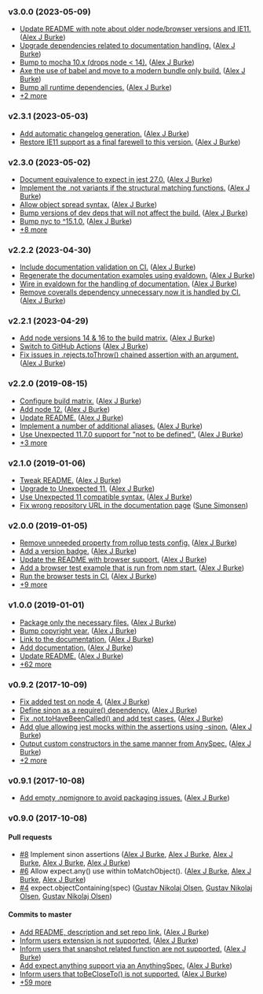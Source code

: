 ### v3.0.0 (2023-05-09)

- [Update README with note about older node\/browser versions and IE11.](https://github.com/alexjeffburke/jest-unexpected/commit/cf1bee137d4fb1aec75e9b088c7ef375e3f548c8) ([Alex J Burke](mailto:alex@alexjeffburke.com))
- [Upgrade dependencies related to documentation handling.](https://github.com/alexjeffburke/jest-unexpected/commit/c52b9f040b7813879551fc498de52f1233fe1631) ([Alex J Burke](mailto:alex@alexjeffburke.com))
- [Bump to mocha 10.x \(drops node &lt; 14\).](https://github.com/alexjeffburke/jest-unexpected/commit/1cad501504cbc0f1832d2ad11bc10a2a395918b0) ([Alex J Burke](mailto:alex@alexjeffburke.com))
- [Axe the use of babel and move to a modern bundle only build.](https://github.com/alexjeffburke/jest-unexpected/commit/2abde963599cddbf420aa67587791478e1f43609) ([Alex J Burke](mailto:alex@alexjeffburke.com))
- [Bump all runtime dependencies.](https://github.com/alexjeffburke/jest-unexpected/commit/0798a9f110358a1b0dff24723d3b1619b918ee0e) ([Alex J Burke](mailto:alex@alexjeffburke.com))
- [+2 more](https://github.com/alexjeffburke/jest-unexpected/compare/v2.3.1...v3.0.0)

### v2.3.1 (2023-05-03)

- [Add automatic changelog generation.](https://github.com/alexjeffburke/jest-unexpected/commit/5bf4ff026086dc1342be3aeaa7cc4768c3e90ac6) ([Alex J Burke](mailto:alex@alexjeffburke.com))
- [Restore IE11 support as a final farewell to this version.](https://github.com/alexjeffburke/jest-unexpected/commit/94914c2508064126b1e661dfe5df2d9069c4f226) ([Alex J Burke](mailto:alex@alexjeffburke.com))

### v2.3.0 (2023-05-02)

- [Document equivalence to expect in jest 27.0.](https://github.com/alexjeffburke/jest-unexpected/commit/bc0317cfb8af30187c46ba3650be38f45c705c18) ([Alex J Burke](mailto:alex@alexjeffburke.com))
- [Implement the .not variants if the structural matching functions.](https://github.com/alexjeffburke/jest-unexpected/commit/4e734e433bc2f8f2cb8008a2cd87fe015cf69d01) ([Alex J Burke](mailto:alex@alexjeffburke.com))
- [Allow object spread syntax.](https://github.com/alexjeffburke/jest-unexpected/commit/a8fa49d5e22240282eb84d2e5cb4df4fb09fa37f) ([Alex J Burke](mailto:alex@alexjeffburke.com))
- [Bump versions of dev deps that will not affect the build.](https://github.com/alexjeffburke/jest-unexpected/commit/4679d24601698d28b73be57c11924ca4c07d7abe) ([Alex J Burke](mailto:alex@alexjeffburke.com))
- [Bump nyc to ^15.1.0.](https://github.com/alexjeffburke/jest-unexpected/commit/5181898f302d5fe0241b705c94e759ea4bf81ba2) ([Alex J Burke](mailto:alex@alexjeffburke.com))
- [+8 more](https://github.com/alexjeffburke/jest-unexpected/compare/v2.2.2...v2.3.0)

### v2.2.2 (2023-04-30)

- [Include documentation validation on CI.](https://github.com/alexjeffburke/jest-unexpected/commit/68d5df06ca3537ef9d8b275c972ee50c2e4c90f8) ([Alex J Burke](mailto:alex@alexjeffburke.com))
- [Regenerate the documentation examples using evaldown.](https://github.com/alexjeffburke/jest-unexpected/commit/7497609ec6b6f16c5243711710429858f76a81cd) ([Alex J Burke](mailto:alex@alexjeffburke.com))
- [Wire in evaldown for the handling of documentation.](https://github.com/alexjeffburke/jest-unexpected/commit/67da8d9081629edb8071dae7902b916b7331b006) ([Alex J Burke](mailto:alex@alexjeffburke.com))
- [Remove coveralls dependency unnecessary now it is handled by CI.](https://github.com/alexjeffburke/jest-unexpected/commit/7ead0d1b66688849e71cc6f79a9708060cd3a5cd) ([Alex J Burke](mailto:alex@alexjeffburke.com))

### v2.2.1 (2023-04-29)

- [Add node versions 14 & 16 to the build matrix.](https://github.com/alexjeffburke/jest-unexpected/commit/7e5089a14b0a9eb7c3669e1de99ba6a56fa25323) ([Alex J Burke](mailto:alex@alexjeffburke.com))
- [Switch to GitHub Actions](https://github.com/alexjeffburke/jest-unexpected/commit/4c127ac30ed0970fa9ad7e3a0445b9888a964384) ([Alex J Burke](mailto:alex@alexjeffburke.com))
- [Fix issues in .rejects.toThrow\(\) chained assertion with an argument.](https://github.com/alexjeffburke/jest-unexpected/commit/2cd71b038acb888ae2f5b0b9732a2727a3cb8642) ([Alex J Burke](mailto:alex@alexjeffburke.com))

### v2.2.0 (2019-08-15)

- [Configure build matrix.](https://github.com/alexjeffburke/jest-unexpected/commit/590394f9b1565b4c509d2d48d01e3f5ef3ed56ab) ([Alex J Burke](mailto:alex@alexjeffburke.com))
- [Add node 12.](https://github.com/alexjeffburke/jest-unexpected/commit/cf99330153727a27dc481acc355ed79e84dbe0c3) ([Alex J Burke](mailto:alex@alexjeffburke.com))
- [Update README.](https://github.com/alexjeffburke/jest-unexpected/commit/a68387ad7f34e7567fa5530dbf6af54a875005af) ([Alex J Burke](mailto:alex@alexjeffburke.com))
- [Implement a number of additional aliases.](https://github.com/alexjeffburke/jest-unexpected/commit/dceb2029fc4bfcaced6a1a5057222c3afd6732d0) ([Alex J Burke](mailto:alex@alexjeffburke.com))
- [Use Unexpected 11.7.0 support for "not to be defined".](https://github.com/alexjeffburke/jest-unexpected/commit/dd70230113ee8ac8997fb193cbba72f60cf89da9) ([Alex J Burke](mailto:alex@alexjeffburke.com))
- [+3 more](https://github.com/alexjeffburke/jest-unexpected/compare/v2.1.0...v2.2.0)

### v2.1.0 (2019-01-06)

- [Tweak README.](https://github.com/alexjeffburke/jest-unexpected/commit/7a5e5ce1d5a900d0a708d5eb3ba9162371fb2ccf) ([Alex J Burke](mailto:alex@alexjeffburke.com))
- [Upgrade to Unexpected 11.](https://github.com/alexjeffburke/jest-unexpected/commit/3a7c569ad141d40a5467db76f5a8670d7e0de261) ([Alex J Burke](mailto:alex@alexjeffburke.com))
- [Use Unexpected 11 compatible syntax.](https://github.com/alexjeffburke/jest-unexpected/commit/c4c1509cabf4b40bc19dabf5e9eae3c0bcb2013d) ([Alex J Burke](mailto:alex@alexjeffburke.com))
- [Fix wrong repository URL in the documentation page](https://github.com/alexjeffburke/jest-unexpected/commit/62c54d3ec8f506ab9f2621a5e302ac6109e72132) ([Sune Simonsen](mailto:sune@we-knowhow.dk))

### v2.0.0 (2019-01-05)

- [Remove unneeded property from rollup tests config.](https://github.com/alexjeffburke/jest-unexpected/commit/2d9b1c30d351a99a10faff7ee9f6902e72c6516f) ([Alex J Burke](mailto:alex@alexjeffburke.com))
- [Add a version badge.](https://github.com/alexjeffburke/jest-unexpected/commit/44f767cc48acf3bc011952f638506ea7b5949696) ([Alex J Burke](mailto:alex@alexjeffburke.com))
- [Update the README with browser support.](https://github.com/alexjeffburke/jest-unexpected/commit/b8d5e6594c4f7fde62171db30ec18e5c7d4b14bc) ([Alex J Burke](mailto:alex@alexjeffburke.com))
- [Add a browser test example that is run from npm start.](https://github.com/alexjeffburke/jest-unexpected/commit/c53375581109b5b20d870a55bf3b40e888cb6895) ([Alex J Burke](mailto:alex@alexjeffburke.com))
- [Run the browser tests in CI.](https://github.com/alexjeffburke/jest-unexpected/commit/2d500ab59d39e295623a6de2b3f9d6f4b098315c) ([Alex J Burke](mailto:alex@alexjeffburke.com))
- [+9 more](https://github.com/alexjeffburke/jest-unexpected/compare/v1.0.0...v2.0.0)

### v1.0.0 (2019-01-01)

- [Package only the necessary files.](https://github.com/alexjeffburke/jest-unexpected/commit/0c2e55d9473fef1786ab8c1f375704af4f97c642) ([Alex J Burke](mailto:alex@alexjeffburke.com))
- [Bump copyright year.](https://github.com/alexjeffburke/jest-unexpected/commit/044e8f0379cf89446633e9287a2e51d96e97ffdf) ([Alex J Burke](mailto:alex@alexjeffburke.com))
- [Link to the documentation.](https://github.com/alexjeffburke/jest-unexpected/commit/b0443494d1b9f76484faf44c99a9aa04d13f8ff9) ([Alex J Burke](mailto:alex@alexjeffburke.com))
- [Add documentation.](https://github.com/alexjeffburke/jest-unexpected/commit/18c9a2a50d61069a04ba0498fef9b12a5ec72d82) ([Alex J Burke](mailto:alex@alexjeffburke.com))
- [Update README.](https://github.com/alexjeffburke/jest-unexpected/commit/44cf93531c569f8549fbb5c4d6517805db343504) ([Alex J Burke](mailto:alex@alexjeffburke.com))
- [+62 more](https://github.com/alexjeffburke/jest-unexpected/compare/v0.9.2...v1.0.0)

### v0.9.2 (2017-10-09)

- [Fix added test on node 4.](https://github.com/alexjeffburke/jest-unexpected/commit/dffba8c8ce43d8a63c2950e7a1e426bf100b82c9) ([Alex J Burke](mailto:alex@alexjeffburke.com))
- [Define sinon as a require\(\) dependency.](https://github.com/alexjeffburke/jest-unexpected/commit/692507263b3e0e73aa169aabcbf1b18316396997) ([Alex J Burke](mailto:alex@alexjeffburke.com))
- [Fix .not.toHaveBeenCalled\(\) and add test cases.](https://github.com/alexjeffburke/jest-unexpected/commit/e1532b2853c65a27abeb634dd60f1756291dceee) ([Alex J Burke](mailto:alex@alexjeffburke.com))
- [Add glue allowing jest mocks within the assertions using -sinon.](https://github.com/alexjeffburke/jest-unexpected/commit/3c29d0b4d63edaad3465a60b935c8d01bd5ee14c) ([Alex J Burke](mailto:alex@alexjeffburke.com))
- [Output custom constructors in the same manner from AnySpec.](https://github.com/alexjeffburke/jest-unexpected/commit/d73d33fefe6f7603e1c2e53f9519b364cb34be33) ([Alex J Burke](mailto:alex@alexjeffburke.com))
- [+2 more](https://github.com/alexjeffburke/jest-unexpected/compare/v0.9.1...v0.9.2)

### v0.9.1 (2017-10-08)

- [Add empty .npmignore to avoid packaging issues.](https://github.com/alexjeffburke/jest-unexpected/commit/d43550b9eb63f8ffaaa3864a5dea4edd4a8c5b95) ([Alex J Burke](mailto:alex@alexjeffburke.com))

### v0.9.0 (2017-10-08)

#### Pull requests

- [#8](https://github.com/alexjeffburke/jest-unexpected/pull/8) Implement sinon assertions ([Alex J Burke](mailto:alex@alexjeffburke.com), [Alex J Burke](mailto:alex@alexjeffburke.com), [Alex J Burke](mailto:alex@alexjeffburke.com), [Alex J Burke](mailto:alex@alexjeffburke.com), [Alex J Burke](mailto:alex@alexjeffburke.com))
- [#6](https://github.com/alexjeffburke/jest-unexpected/pull/6) Allow expect.any\(\) use within toMatchObject\(\). ([Alex J Burke](mailto:alex@alexjeffburke.com), [Alex J Burke](mailto:alex@alexjeffburke.com), [Alex J Burke](mailto:alex@alexjeffburke.com))
- [#4](https://github.com/alexjeffburke/jest-unexpected/pull/4) expect.objectContaining\(spec\) ([Gustav Nikolaj Olsen](mailto:gno@one.com), [Gustav Nikolaj Olsen](mailto:gno@one.com), [Gustav Nikolaj Olsen](mailto:gno@one.com))

#### Commits to master

- [Add README, description and set repo link.](https://github.com/alexjeffburke/jest-unexpected/commit/0ae40f646359e1072c3d9b054eab92a2ae2011bc) ([Alex J Burke](mailto:alex@alexjeffburke.com))
- [Inform users extension is not supported.](https://github.com/alexjeffburke/jest-unexpected/commit/98ea6b6a01c501aeff44d320435f17c45f8e829f) ([Alex J Burke](mailto:alex@alexjeffburke.com))
- [Inform users that snapshot related function are not supported.](https://github.com/alexjeffburke/jest-unexpected/commit/dca2c667f337856b3f99274978f4237fc566b1e5) ([Alex J Burke](mailto:alex@alexjeffburke.com))
- [Add expect.anything support via an AnythingSpec.](https://github.com/alexjeffburke/jest-unexpected/commit/fcf4e320ee412a43f9da9ca470b5eb8c2f213d0e) ([Alex J Burke](mailto:alex@alexjeffburke.com))
- [Inform users that toBeCloseTo\(\) is not supported.](https://github.com/alexjeffburke/jest-unexpected/commit/919ef42d17fa84050374ffa533d0bde0135fa834) ([Alex J Burke](mailto:alex@alexjeffburke.com))
- [+59 more](https://github.com/alexjeffburke/jest-unexpected/compare/919ef42d17fa84050374ffa533d0bde0135fa834...v0.9.0)
